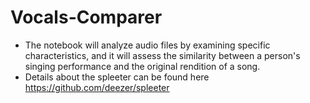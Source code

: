 # Vocals-Comparer
* The notebook will analyze audio files by examining specific characteristics, and it will assess the similarity between a person's singing performance and the original rendition of a song.  
* Details about the spleeter can be found here https://github.com/deezer/spleeter 
